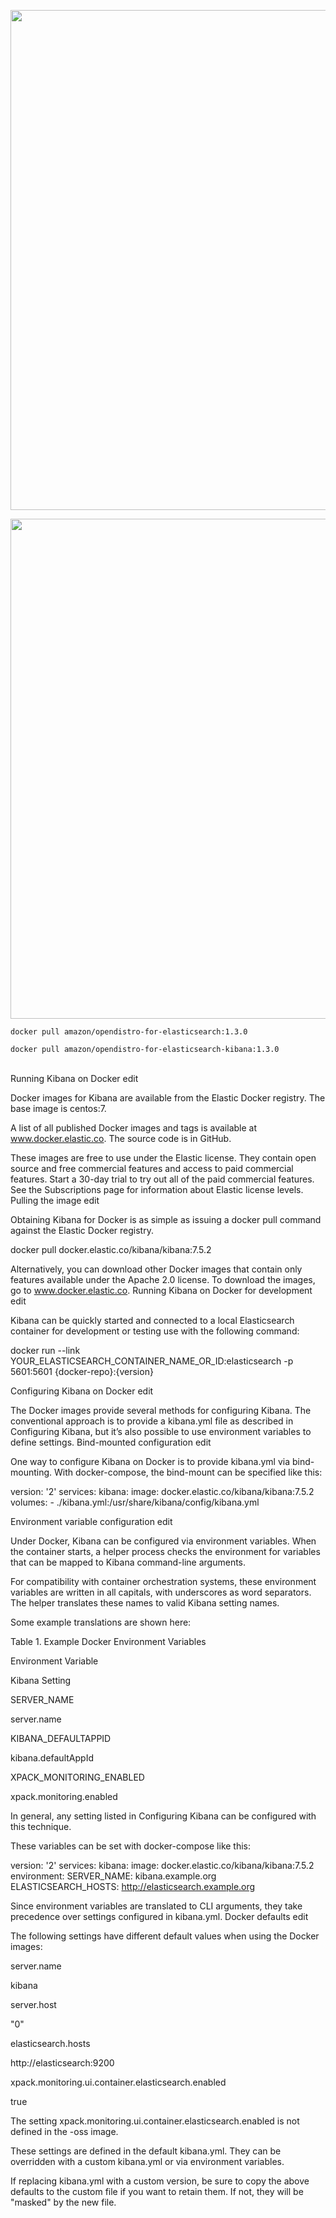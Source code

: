 <p align="center"><img src="https://github.com/c4pt000/Kibana-docker-endpoint-WIP/raw/master/kibana-goals-docker-modular1.png" width="800"></p>
<p align="center"><img src="https://raw.githubusercontent.com/c4pt000/Kibana-docker-endpoint-WIP/master/kibana-maps-endpoints-goals-docker2.png" width="800"></p>






```
docker pull amazon/opendistro-for-elasticsearch:1.3.0

docker pull amazon/opendistro-for-elasticsearch-kibana:1.3.0
```
<br>
Running Kibana on Docker
edit

Docker images for Kibana are available from the Elastic Docker registry. The base image is centos:7.

A list of all published Docker images and tags is available at www.docker.elastic.co. The source code is in GitHub.

These images are free to use under the Elastic license. They contain open source and free commercial features and access to paid commercial features. Start a 30-day trial to try out all of the paid commercial features. See the Subscriptions page for information about Elastic license levels.
Pulling the image
edit

Obtaining Kibana for Docker is as simple as issuing a docker pull command against the Elastic Docker registry.

docker pull docker.elastic.co/kibana/kibana:7.5.2

Alternatively, you can download other Docker images that contain only features available under the Apache 2.0 license. To download the images, go to www.docker.elastic.co.
Running Kibana on Docker for development
edit

Kibana can be quickly started and connected to a local Elasticsearch container for development or testing use with the following command:

docker run --link YOUR_ELASTICSEARCH_CONTAINER_NAME_OR_ID:elasticsearch -p 5601:5601 {docker-repo}:{version}

Configuring Kibana on Docker
edit

The Docker images provide several methods for configuring Kibana. The conventional approach is to provide a kibana.yml file as described in Configuring Kibana, but it’s also possible to use environment variables to define settings.
Bind-mounted configuration
edit

One way to configure Kibana on Docker is to provide kibana.yml via bind-mounting. With docker-compose, the bind-mount can be specified like this:

version: '2'
services:
  kibana:
    image: docker.elastic.co/kibana/kibana:7.5.2
    volumes:
      - ./kibana.yml:/usr/share/kibana/config/kibana.yml

Environment variable configuration
edit

Under Docker, Kibana can be configured via environment variables. When the container starts, a helper process checks the environment for variables that can be mapped to Kibana command-line arguments.

For compatibility with container orchestration systems, these environment variables are written in all capitals, with underscores as word separators. The helper translates these names to valid Kibana setting names.

Some example translations are shown here:

Table 1. Example Docker Environment Variables

Environment Variable
	

Kibana Setting

SERVER_NAME
	

server.name

KIBANA_DEFAULTAPPID
	

kibana.defaultAppId

XPACK_MONITORING_ENABLED
	

xpack.monitoring.enabled

In general, any setting listed in Configuring Kibana can be configured with this technique.

These variables can be set with docker-compose like this:

version: '2'
services:
  kibana:
    image: docker.elastic.co/kibana/kibana:7.5.2
    environment:
      SERVER_NAME: kibana.example.org
      ELASTICSEARCH_HOSTS: http://elasticsearch.example.org

Since environment variables are translated to CLI arguments, they take precedence over settings configured in kibana.yml.
Docker defaults
edit

The following settings have different default values when using the Docker images:

server.name
	

kibana

server.host
	

"0"

elasticsearch.hosts
	

http://elasticsearch:9200

xpack.monitoring.ui.container.elasticsearch.enabled
	

true

The setting xpack.monitoring.ui.container.elasticsearch.enabled is not defined in the -oss image.

These settings are defined in the default kibana.yml. They can be overridden with a custom kibana.yml or via environment variables.

If replacing kibana.yml with a custom version, be sure to copy the above defaults to the custom file if you want to retain them. If not, they will be "masked" by the new file.








